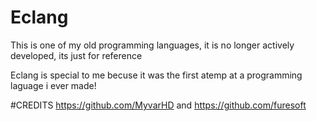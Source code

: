 # Eclang
This is one of my old programming languages, it is no longer actively developed, its just for reference

Eclang is special to me becuse it was the first atemp at a programming laguage i ever made!


#CREDITS
https://github.com/MyvarHD and https://github.com/furesoft
